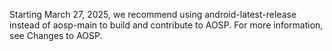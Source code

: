 Starting March 27, 2025, we recommend using android-latest-release instead of aosp-main to build and contribute to AOSP. 
For more information, see Changes to AOSP.
